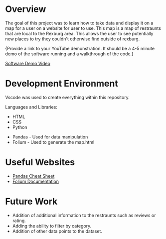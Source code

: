 # Overview

The goal of this project was to learn how to take data and display it on a map for a user on a website for user to use. This map is a map of restraunts that are local to the Rexburg area. This allows the user to see potentially new places to try they couldn't otherwise find outside of rexburg.

{Provide a link to your YouTube demonstration.  It should be a 4-5 minute demo of the software running and a walkthrough of the code.}

[Software Demo Video](http://youtube.link.goes.here)

# Development Environment

Vscode was used to create everything within this repository.

Languages and Libraries:
- HTML
- CSS
- Python
 * Pandas - Used for data manipulation
 * Folium - Used to generate the map.html

# Useful Websites

* [Pandas Cheat Sheet](https://pandas.pydata.org/Pandas_Cheat_Sheet.pdf)
* [Folium Documentation](https://python-visualization.github.io/folium/)

# Future Work

* Addition of additional information to the restraunts such as reviews or rating.
* Adding the ability to filter by category.
* Addition of other data points to the dataset.